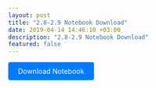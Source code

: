 ```yaml
---
layout: post
title: "2.8-2.9 Notebook Download"
date: 2019-04-14 14:46:10 +03:00
description: "2.8-2.9 Notebook Download"
featured: false
---
```


<!-- Include some basic styling to make the link look like a button -->
<style>
    .download-button {
        display: inline-block;
        padding: 10px 20px;
        background-color: #007BFF;
        color: white;
        text-decoration: none;
        border-radius: 4px;
        cursor: pointer;
        transition: background-color 0.3s;
    }

    .download-button:hover {
        background-color: #0056b3;
    }
</style>

<!-- The download link styled as a button -->
<a href="/TGRK/notebooks/rachit/Unit_2_Rachit_Student.ipynb" download class="download-button">
    Download Notebook
</a>
